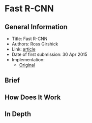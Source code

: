 # Fast R-CNN

## General Information

- Title: Fast R-CNN
- Authors: Ross Girshick
- Link: [article](https://arxiv.org/abs/1504.08083)
- Date of first submission: 30 Apr 2015
- Implementation:
    - [Original](https://github.com/rbgirshick/fast-rcnn)

## Brief


## How Does It Work


## In Depth
